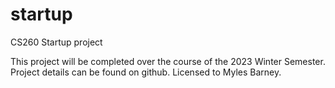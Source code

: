 # startup
CS260 Startup project

This project will be completed over the course of the 2023 Winter Semester.
Project details can be found on github.
Licensed to Myles Barney.